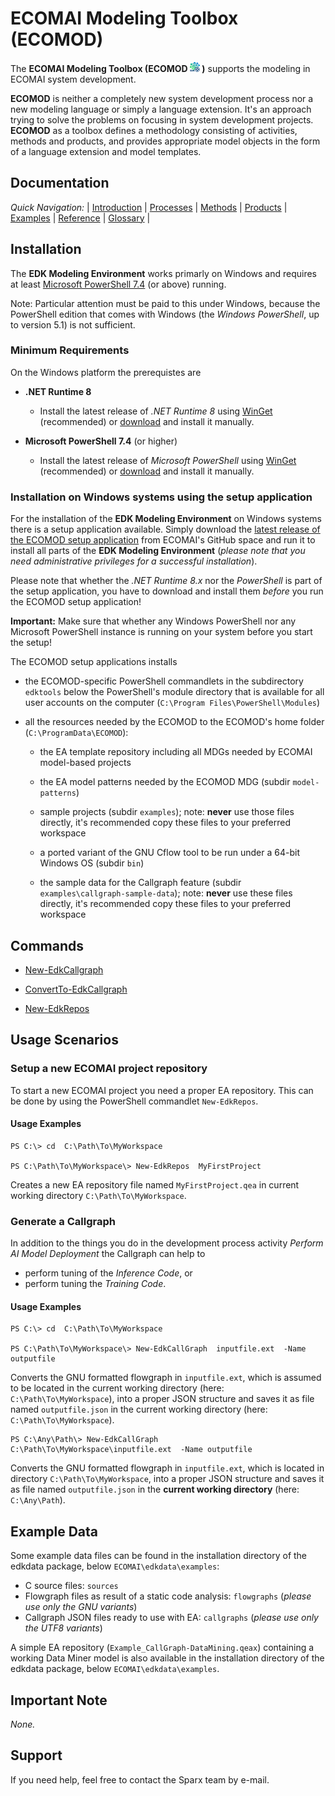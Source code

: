 # ECOMAI Modeling Toolbox (ECOMOD)

The **ECOMAI Modeling Toolbox (ECOMOD ![Logo](images/ECOMOD_MDG.bmp) )** supports the modeling in ECOMAI system development.

**ECOMOD** is neither a completely new system development process nor a new modeling language or simply a language extension. It's an approach trying to solve the problems on focusing in system development projects. **ECOMOD** as a toolbox defines a methodology consisting of activities, methods and products, and provides appropriate model objects in the form of a language extension and model templates.


## Documentation

_Quick Navigation:_ | [Introduction](docs/index.md) | [Processes](docs/processes.md) | [Methods](docs/methods.md) | [Products](docs/products.md) | [Examples](docs/examples.md) | [Reference](docs/quick-reference.md) | [Glossary](docs/glossary.md) |


## Installation

The **EDK Modeling Environment** works primarly on Windows and requires at least [Microsoft PowerShell 7.4](https://learn.microsoft.com/de-de/powershell/) (or above) running.

Note: Particular attention must be paid to this under Windows, because the PowerShell edition that comes with Windows (the _Windows PowerShell_, up to version 5.1) is not sufficient.


### Minimum Requirements

On the Windows platform the prerequistes are

+ **.NET Runtime 8**
    - Install the latest release of _.NET Runtime 8_ using [WinGet](https://learn.microsoft.com/en-us/dotnet/core/install/windows?WT.mc_id=dotnet-35129-website#install-with-windows-package-manager-winget) (recommended) or [download](https://dotnet.microsoft.com/en-us/download/dotnet/8.0) and install it manually.

+ **Microsoft PowerShell 7.4** (or higher)
    - Install the latest release of _Microsoft PowerShell_ using [WinGet](https://learn.microsoft.com/en-us/powershell/scripting/install/installing-powershell-on-windows?view=powershell-7.5#install-powershell-using-winget-recommended) (recommended) or [download](https://github.com/PowerShell/PowerShell/releases/latest) and install it manually.


### Installation on Windows systems using the setup application

For the installation of the **EDK Modeling Environment** on Windows systems there is a setup application available.
Simply download the [latest release of the ECOMOD setup application](https://github.com/eureka-ecomai/edktools/releases/latest) from ECOMAI's GitHub space and run it to install all parts of the **EDK Modeling Environment** (_please note that you need administrative privileges for a successful installation_).

Please note that whether the *.NET Runtime 8.x* nor the *PowerShell* is part of the setup application, you have to download and install them *before* you run the ECOMOD setup application!

**Important:** Make sure that whether any Windows PowerShell nor any Microsoft PowerShell instance is running on your system before you start the setup!

The ECOMOD setup applications installs

+  the ECOMOD-specific PowerShell commandlets in the subdirectory `edktools` below the PowerShell's module directory that is available for all user accounts on the computer (`C:\Program Files\PowerShell\Modules`)

+ all the resources needed by the ECOMOD to the ECOMOD's home folder (`C:\ProgramData\ECOMOD`):

  + the EA template repository including all MDGs needed by ECOMAI model-based projects

  + the EA model patterns needed by the ECOMOD MDG (subdir `model-patterns`)

  + sample projects (subdir `examples`); note: **never** use those files directly, it's recommended copy these files to your preferred workspace

  + a ported variant of the GNU Cflow tool to be run under a 64-bit Windows OS (subdir `bin`)

  + the sample data for the Callgraph feature (subdir `examples\callgraph-sample-data`); note: **never** use these files directly, it's recommended copy these files to your preferred workspace


## Commands

+ [New-EdkCallgraph](ps-commands/New-EdkCallgraph.md)

+ [ConvertTo-EdkCallgraph](ps-commands/ConvertTo-EdkCallgraph.md)

+ [New-EdkRepos](ps-commands/New-EdkRepos.md)


## Usage Scenarios

### Setup a new ECOMAI project repository

To start a new ECOMAI project you need a proper EA repository. This can be done by using the PowerShell commandlet `New-EdkRepos`.

#### Usage Examples

```
PS C:\> cd  C:\Path\To\MyWorkspace

PS C:\Path\To\MyWorkspace\> New-EdkRepos  MyFirstProject
```
Creates a new EA repository file named `MyFirstProject.qea` in current working directory `C:\Path\To\MyWorkspace`.


### Generate a Callgraph

In addition to the things you do in the development process activity _Perform AI Model Deployment_ the Callgraph can help to

* perform tuning of the _Inference Code_, or
* perform tuning the _Training Code_.


#### Usage Examples

```
PS C:\> cd  C:\Path\To\MyWorkspace

PS C:\Path\To\MyWorkspace\> New-EdkCallGraph  inputfile.ext  -Name outputfile
```
Converts the GNU formatted flowgraph in `inputfile.ext`, which is assumed to be located in the current working directory (here: `C:\Path\To\MyWorkspace`), into a proper JSON structure and saves it as file named `outputfile.json` in the current working directory (here: `C:\Path\To\MyWorkspace`).

```
PS C:\Any\Path\> New-EdkCallGraph  C:\Path\To\MyWorkspace\inputfile.ext  -Name outputfile
```
Converts the GNU formatted flowgraph in `inputfile.ext`, which is located in directory `C:\Path\To\MyWorkspace`, into a proper JSON structure and saves it as file named `outputfile.json` in the **current working directory** (here: `C:\Any\Path`).


## Example Data

Some example data files can be found in the installation directory of the edkdata package, below `ECOMAI\edkdata\examples`:

+ C source files: `sources`
+ Flowgraph files as result of a static code analysis: `flowgraphs` (_please use only the GNU variants_)
+ Callgraph JSON files ready to use with EA: `callgraphs` (_please use only the UTF8 variants_)

A simple EA repository (`Example_CallGraph-DataMining.qeax`) containing a working Data Miner model is also available in the installation directory of the edkdata package, below `ECOMAI\edkdata\examples`.


## Important Note

_None._

## Support

If you need help, feel free to contact the Sparx team by e-mail.
